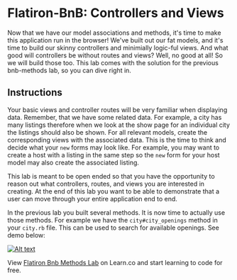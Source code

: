 # Flatiron-BnB: Controllers and Views
 
Now that we have our model associations and methods, it's time to make this application run in the browser!  We've built out our fat models, and it's time to build our skinny controllers and minimially logic-ful views.  And what good will controllers be without routes and views?  Well, no good at all!  So we will build those too.  This lab comes with the solution for the previous bnb-methods lab, so you can dive right in.

## Instructions

 Your basic views and controller routes will be very familiar when displaying data. Remember, that we have some related data. For example, a city has many listings therefore when we look at the show page for an individual city the listings should also be shown. For all relevant models, create the corresponding views with the associated data. This is the time to think and decide what your `new` forms may look like. For example, you may want to create a host with a listing in the same step so the `new` form for your host model may also create the associated listing.

This lab is meant to be open ended so that you have the opportunity to reason out what controllers, routes, and views you are interested in creating. At the end of this lab you want to be able to demonstrate that a user can move through your entire application end to end.  

In the previous lab you built several methods. It is now time to actually use those methods. For example we have the `city#city_openings` method in your `city.rb` file. This can be used to search for available openings. See demo below:


[![Alt text](https://img.youtube.com/vi/A-h0x6w-PKo/0.jpg)](https://www.youtube.com/watch?v=A-h0x6w-PKo)


<p data-visibility='hidden'>View <a href='https://learn.co/lessons/flatiron-bnb-methods'>Flatiron Bnb Methods Lab</a> on Learn.co and start learning to code for free.</p>
